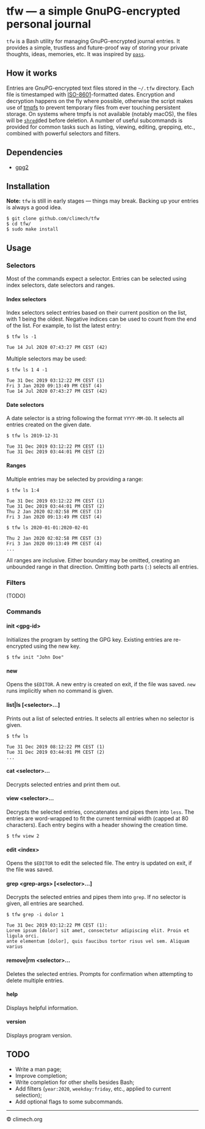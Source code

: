 # tfw — a simple GnuPG-encrypted personal journal

`tfw` is a Bash utility for managing GnuPG-encrypted journal entries. It provides a simple, trustless and future-proof way of storing your private thoughts, ideas, memories, etc. It was inspired by [`pass`](https://www.passwordstore.org/).

## How it works

Entries are GnuPG-encrypted text files stored in the `~/.tfw` directory. Each file is timestamped with [ISO-8601](https://en.wikipedia.org/wiki/ISO_8601)-formatted dates. Encryption and decryption happens on the fly where possible, otherwise the script makes use of [tmpfs](https://en.wikipedia.org/wiki/Tmpfs) to prevent temporary files from ever touching persistent storage. On systems where tmpfs is not available (notably macOS), the files will be [`shred`](https://en.wikipedia.org/wiki/Shred_(Unix))ded before deletion. A number of useful subcommands is provided for common tasks such as listing, viewing, editing, grepping, etc., combined with powerful selectors and filters.

## Dependencies

* [gpg2](https://gnupg.org/)

## Installation

**Note:** `tfw` is still in early stages — things may break. Backing up your entries is always a good idea.

```
$ git clone github.com/climech/tfw
$ cd tfw/
$ sudo make install
```

## Usage

### Selectors

Most of the commands expect a selector. Entries can be selected using index selectors, date selectors and ranges.

#### Index selectors

Index selectors select entries based on their current position on the list, with 1 being the oldest. Negative indices can be used to count from the end of the list. For example, to list the latest entry:

```
$ tfw ls -1

Tue 14 Jul 2020 07:43:27 PM CEST (42)
```

Multiple selectors may be used:

```
$ tfw ls 1 4 -1

Tue 31 Dec 2019 03:12:22 PM CEST (1)
Fri 3 Jan 2020 09:13:49 PM CEST (4)
Tue 14 Jul 2020 07:43:27 PM CEST (42)
```

#### Date selectors

A date selector is a string following the format `YYYY-MM-DD`. It selects all entries created on the given date.

```
$ tfw ls 2019-12-31

Tue 31 Dec 2019 03:12:22 PM CEST (1)
Tue 31 Dec 2019 03:44:01 PM CEST (2)
```

#### Ranges

Multiple entries may be selected by providing a range:

```
$ tfw ls 1:4

Tue 31 Dec 2019 03:12:22 PM CEST (1)
Tue 31 Dec 2019 03:44:01 PM CEST (2)
Thu 2 Jan 2020 02:02:58 PM CEST (3)
Fri 3 Jan 2020 09:13:49 PM CEST (4)

$ tfw ls 2020-01-01:2020-02-01

Thu 2 Jan 2020 02:02:58 PM CEST (3)
Fri 3 Jan 2020 09:13:49 PM CEST (4)
...
```

All ranges are inclusive. Either boundary may be omitted, creating an unbounded range in that direction. Omitting both parts (`:`) selects all entries.

### Filters

(TODO)

### Commands

#### init \<gpg-id\>

Initializes the program by setting the GPG key. Existing entries are re-encrypted using the new key.

```
$ tfw init "John Doe"
```

#### new

Opens the `$EDITOR`. A new entry is created on exit, if the file was saved. `new` runs implicitly when no command is given.

#### list|ls [\<selector\>...]

Prints out a list of selected entries. It selects all entries when no
selector is given.

```
$ tfw ls

Tue 31 Dec 2019 08:12:22 PM CEST (1)
Tue 31 Dec 2019 03:44:01 PM CEST (2)
...
```

#### cat \<selector\>...

Decrypts selected entries and print them out.

#### view \<selector\>...

Decrypts the selected entries, concatenates and pipes them into `less`. The entries are word-wrapped to fit the current terminal width (capped at 80 characters). Each entry begins with a header showing the creation time.

```
$ tfw view 2
```

#### edit \<index\>

Opens the `$EDITOR` to edit the selected file. The entry is updated on exit, if the file was saved.

#### grep \<grep-args\> [\<selector\>...]

Decrypts the selected entries and pipes them into `grep`. If no selector is given, all entries are searched.

```
$ tfw grep -i dolor 1

Tue 31 Dec 2019 03:12:22 PM CEST (1):
Lorem ipsum [dolor] sit amet, consectetur adipiscing elit. Proin et ligula orci.
ante elementum [dolor], quis faucibus tortor risus vel sem. Aliquam varius
```

#### remove|rm \<selector\>...

Deletes the selected entries. Prompts for confirmation when attempting to delete multiple entries.

#### help

Displays helpful information.

#### version

Displays program version.

## TODO

* Write a man page;
* Improve completion;
* Write completion for other shells besides Bash;
* Add filters (`year:2020`, `weekday:friday`, etc., applied to current selection);
* Add optional flags to some subcommands.

-------

© climech.org
